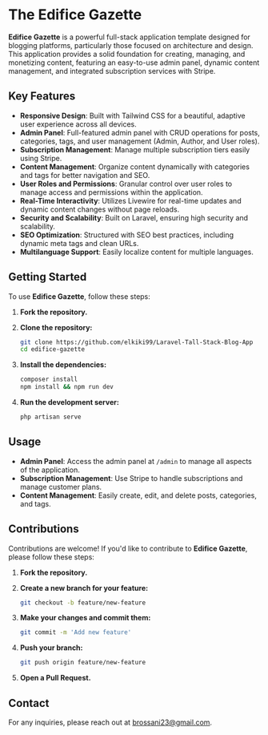 # The Edifice Gazette

**Edifice Gazette** is a powerful full-stack application template designed for blogging platforms, particularly those focused on architecture and design. This application provides a solid foundation for creating, managing, and monetizing content, featuring an easy-to-use admin panel, dynamic content management, and integrated subscription services with Stripe.

## Key Features

- **Responsive Design**: Built with Tailwind CSS for a beautiful, adaptive user experience across all devices.
- **Admin Panel**: Full-featured admin panel with CRUD operations for posts, categories, tags, and user management (Admin, Author, and User roles).
- **Subscription Management**: Manage multiple subscription tiers easily using Stripe.
- **Content Management**: Organize content dynamically with categories and tags for better navigation and SEO.
- **User Roles and Permissions**: Granular control over user roles to manage access and permissions within the application.
- **Real-Time Interactivity**: Utilizes Livewire for real-time updates and dynamic content changes without page reloads.
- **Security and Scalability**: Built on Laravel, ensuring high security and scalability.
- **SEO Optimization**: Structured with SEO best practices, including dynamic meta tags and clean URLs.
- **Multilanguage Support**: Easily localize content for multiple languages.

## Getting Started

To use **Edifice Gazette**, follow these steps:

1. **Fork the repository.**

2. **Clone the repository:**

    ```bash
    git clone https://github.com/elkiki99/Laravel-Tall-Stack-Blog-App
    cd edifice-gazette
    ```

3. **Install the dependencies:**

    ```bash
    composer install
    npm install && npm run dev
    ```

4. **Run the development server:**

    ```bash
    php artisan serve
    ```

## Usage

- **Admin Panel**: Access the admin panel at `/admin` to manage all aspects of the application.
- **Subscription Management**: Use Stripe to handle subscriptions and manage customer plans.
- **Content Management**: Easily create, edit, and delete posts, categories, and tags.

## Contributions

Contributions are welcome! If you'd like to contribute to **Edifice Gazette**, please follow these steps:

1. **Fork the repository.**

2. **Create a new branch for your feature:**

    ```bash
    git checkout -b feature/new-feature
    ```

3. **Make your changes and commit them:**

    ```bash
    git commit -m 'Add new feature'
    ```

4. **Push your branch:**

    ```bash
    git push origin feature/new-feature
    ```

5. **Open a Pull Request.**

## Contact

For any inquiries, please reach out at brossani23@gmail.com.


